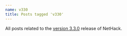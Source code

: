 ```yaml
---
name: v330
title: Posts tagged 'v330'
---
```

All posts related to the [version 3.3.0][version-330] release of NetHack.

[version-330]: {{site.baseurl}}/v330/release.html
